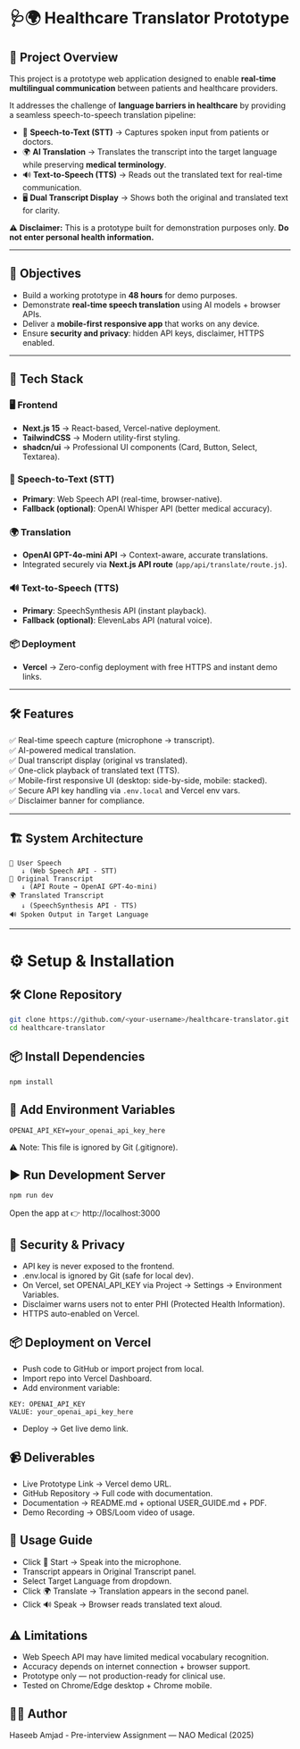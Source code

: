 # 🩺🌍 Healthcare Translator Prototype

## 📌 Project Overview
This project is a prototype web application designed to enable **real-time multilingual communication** between patients and healthcare providers.  

It addresses the challenge of **language barriers in healthcare** by providing a seamless speech-to-speech translation pipeline:

- 🎤 **Speech-to-Text (STT)** → Captures spoken input from patients or doctors.  
- 🌍 **AI Translation** → Translates the transcript into the target language while preserving **medical terminology**.  
- 🔊 **Text-to-Speech (TTS)** → Reads out the translated text for real-time communication.  
- 🖥 **Dual Transcript Display** → Shows both the original and translated text for clarity.  

⚠ **Disclaimer:** This is a prototype built for demonstration purposes only. **Do not enter personal health information.**

---

## 🎯 Objectives
- Build a working prototype in **48 hours** for demo purposes.  
- Demonstrate **real-time speech translation** using AI models + browser APIs.  
- Deliver a **mobile-first responsive app** that works on any device.  
- Ensure **security and privacy**: hidden API keys, disclaimer, HTTPS enabled.  

---

## 🚀 Tech Stack

### 🖥 Frontend
- **Next.js 15** → React-based, Vercel-native deployment.  
- **TailwindCSS** → Modern utility-first styling.  
- **shadcn/ui** → Professional UI components (Card, Button, Select, Textarea).  

### 🎤 Speech-to-Text (STT)
- **Primary**: Web Speech API (real-time, browser-native).  
- **Fallback (optional)**: OpenAI Whisper API (better medical accuracy).  

### 🌍 Translation
- **OpenAI GPT-4o-mini API** → Context-aware, accurate translations.  
- Integrated securely via **Next.js API route** (`app/api/translate/route.js`).  

### 🔊 Text-to-Speech (TTS)
- **Primary**: SpeechSynthesis API (instant playback).  
- **Fallback (optional)**: ElevenLabs API (natural voice).  

### 📦 Deployment
- **Vercel** → Zero-config deployment with free HTTPS and instant demo links.  

---

## 🛠 Features
✅ Real-time speech capture (microphone → transcript).  
✅ AI-powered medical translation.  
✅ Dual transcript display (original vs translated).  
✅ One-click playback of translated text (TTS).  
✅ Mobile-first responsive UI (desktop: side-by-side, mobile: stacked).  
✅ Secure API key handling via `.env.local` and Vercel env vars.  
✅ Disclaimer banner for compliance.  

---

## 🏗 System Architecture
```text
🎤 User Speech
   ↓ (Web Speech API - STT)
📝 Original Transcript
   ↓ (API Route → OpenAI GPT-4o-mini)
🌍 Translated Transcript
   ↓ (SpeechSynthesis API - TTS)
🔊 Spoken Output in Target Language
```
---
# ⚙️ Setup & Installation

## 🛠 Clone Repository
```bash
git clone https://github.com/<your-username>/healthcare-translator.git
cd healthcare-translator
```
## 📦 Install Dependencies
```bash
npm install
```
## 🔑 Add Environment Variables
```env
OPENAI_API_KEY=your_openai_api_key_here
```
⚠️ Note: This file is ignored by Git (.gitignore).
## ▶️ Run Development Server
```bash
npm run dev
```
Open the app at 👉 http://localhost:3000
## 🔐 Security & Privacy
- API key is never exposed to the frontend.
- .env.local is ignored by Git (safe for local dev).
- On Vercel, set OPENAI_API_KEY via Project → Settings → Environment Variables.
- Disclaimer warns users not to enter PHI (Protected Health Information).
- HTTPS auto-enabled on Vercel.
## 📦 Deployment on Vercel
- Push code to GitHub or import project from local.
- Import repo into Vercel Dashboard.
- Add environment variable:
```text
KEY: OPENAI_API_KEY  
VALUE: your_openai_api_key_here
```
- Deploy → Get live demo link.
## 📹 Deliverables
- Live Prototype Link → Vercel demo URL.
- GitHub Repository → Full code with documentation.
- Documentation → README.md + optional USER_GUIDE.md + PDF.
- Demo Recording → OBS/Loom video of usage.
## 📖 Usage Guide
- Click 🎤 Start → Speak into the microphone.
- Transcript appears in Original Transcript panel.
- Select Target Language from dropdown.
- Click 🌍 Translate → Translation appears in the second panel.
- Click 🔊 Speak → Browser reads translated text aloud.
## ⚠ Limitations
- Web Speech API may have limited medical vocabulary recognition.
- Accuracy depends on internet connection + browser support.
- Prototype only — not production-ready for clinical use.
- Tested on Chrome/Edge desktop + Chrome mobile.
## 👨‍💻 Author
Haseeb Amjad - Pre-interview Assignment — NAO Medical (2025)
